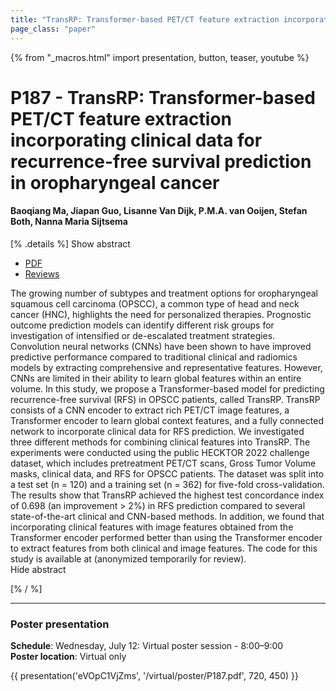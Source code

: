 ```yaml
---
title: "TransRP: Transformer-based PET/CT feature extraction incorporating clinical data for recurrence-free survival prediction in oropharyngeal cancer"
page_class: "paper"
---
```


{% from "_macros.html" import presentation, button, teaser, youtube %}

# P187 - TransRP: Transformer-based PET/CT feature extraction incorporating clinical data for recurrence-free survival prediction in oropharyngeal cancer

#### Baoqiang Ma, Jiapan Guo, Lisanne Van Dijk, P.M.A. van Ooijen, Stefan Both, Nanna Maria Sijtsema


[% .details %]
<a class="toggle_visibility" data-selector=".abstract" data-level="3">Show abstract</a>
- <a href="https://openreview.net/pdf?id=eF_6td_piu-">PDF</a>
- <a href="https://openreview.net/forum?id=eF_6td_piu-">Reviews</a>

<p>
    <span class="abstract">
        The growing number of subtypes and treatment options for oropharyngeal squamous cell carcinoma (OPSCC), a common type of head and neck cancer (HNC), highlights the need for personalized therapies. Prognostic outcome prediction models can identify different risk groups for investigation of intensified or de-escalated treatment strategies. Convolution neural networks (CNNs) have been shown to have improved predictive performance compared to traditional clinical and radiomics models by extracting comprehensive and representative features. However, CNNs are limited in their ability to learn global features within an entire volume. In this study, we propose a Transformer-based model for predicting recurrence-free survival (RFS) in OPSCC patients, called TransRP. TransRP consists of a CNN encoder to extract rich PET/CT image features, a Transformer encoder to learn global context features, and a fully connected network to incorporate clinical data for RFS prediction. We investigated three different methods for combining clinical features into TransRP. The experiments were conducted using the public HECKTOR 2022 challenge dataset, which includes pretreatment PET/CT scans, Gross Tumor Volume masks, clinical data, and RFS for OPSCC patients. The dataset was split into a test set (n = 120) and a training set (n = 362) for five-fold cross-validation. The results show that TransRP achieved the highest test concordance index of 0.698 (an improvement > 2%) in RFS prediction compared to several state-of-the-art clinical and CNN-based methods. In addition, we found that incorporating clinical features with image features obtained from the Transformer encoder performed better than using the Transformer encoder to extract features from both clinical and image features. The code for this study is available at (anonymized temporarily for review).
        <br>
        <span class="actions"><a class="toggle_visibility" data-level="2">Hide abstract</a></span>
    </span>
</p>
[% / %]

---


### Poster presentation

**Schedule**: Wednesday, July 12: Virtual poster session - 8:00–9:00<br>
**Poster location**: Virtual only

{{ presentation('eVOpC1VjZms', '/virtual/poster/P187.pdf', 720, 450) }}